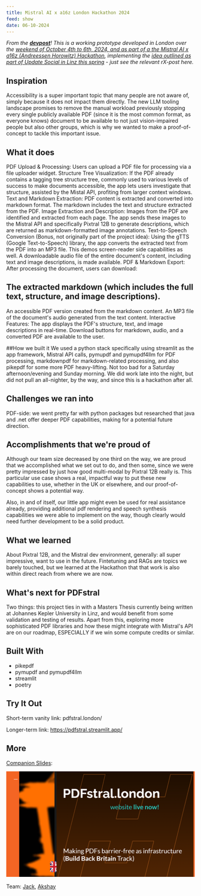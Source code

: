 ```yaml
---
title: Mistral AI x a16z London Hackathon 2024
feed: show
date: 06-10-2024
---
```


_From the **[devpost](https://devpost.com/software/pdfstral?ref_content=my-projects-tab&ref_feature=my_projects)**! This is a working prototype developed in London over the [weekend of October 4th to 6th, 2024, and as part of a the Mistral AI x a16z (Andreessen Horowitz) Hackathon](), implementing the [idea outlined as part of Update Social in Linz this spring]() - just see the relevant rX-post here._

## Inspiration
Accessibility is a super important topic that many people are not aware of, simply because it does not impact them directly. The new LLM tooling landscape promises to remove the manual workload previously stopping every single publicly available PDF (since it is the most common format, as everyone knows) document to be available to not just vision-impaired people but also other groups, which is why we wanted to make a proof-of-concept to tackle this important issue.

## What it does
PDF Upload & Processing: Users can upload a PDF file for processing via a file uploader widget. Structure Tree Visualization: If the PDF already contains a tagging tree structure tree, commonly used to various levels of success to make documents accessible, the app lets users investigate that structure, assisted by the Mistal API, profiting from larger context windows. Text and Markdown Extraction: PDF content is extracted and converted into markdown format. The markdown includes the text and structure extracted from the PDF. Image Extraction and Description: Images from the PDF are identified and extracted from each page. The app sends these images to the Mistral API and specifically Pixtral 12B to generate descriptions, which are returned as markdown-formatted image annotations. Text-to-Speech Conversion (Bonus, not originally part of the project idea): Using the gTTS (Google Text-to-Speech) library, the app converts the extracted text from the PDF into an MP3 file. This demos screen-reader side capabilities as well. A downloadable audio file of the entire document's content, including text and image descriptions, is made available. PDF & Markdown Export: After processing the document, users can download:

## The extracted markdown (which includes the full text, structure, and image descriptions).
An accessible PDF version created from the markdown content.
An MP3 file of the document's audio generated from the text content. Interactive Features: The app displays the PDF's structure, text, and image descriptions in real-time. Download buttons for markdown, audio, and a converted PDF are available to the user.

##How we built it
We used a python stack specifically using streamlit as the app framework, Mistral API calls, pymupdf and pymupdf4llm for PDF processing, markdownpdf for markdown-related processing, and also pikepdf for some more PDF heavy-lifting. Not too bad for a Saturday afternoon/evening and Sunday morning. We did work late into the night, but did not pull an all-nighter, by the way, and since this is a hackathon after all.

## Challenges we ran into
PDF-side: we went pretty far with python packages but researched that java and .net offer deeper PDF capabilities, making for a potential future direction.

## Accomplishments that we're proud of
Although our team size decreased by one third on the way, we are proud that we accomplished what we set out to do, and then some, since we were pretty impressed by just how good multi-modal by Pixtral 12B really is. This particular use case shows a real, impactful way to put these new capabilities to use, whether in the UK or elsewhere, and our proof-of-concept shows a potential way.

Also, in and of itself, our little app might even be used for real assistance already, providing additional pdf rendering and speech synthesis capabilities we were able to implement on the way, though clearly would need further development to be a solid product.

## What we learned
About Pixtral 12B, and the Mistral dev environment, generally: all super impressive, want to use in the future. Fintetuning and RAGs are topics we barely touched, but we learned at the Hackathon that that work is also within direct reach from where we are now.

## What's next for PDFstral
Two things: this project ties in with a Masters Thesis currently being written at Johannes Kepler University in Linz, and would benefit from some validation and testing of results. Apart from this, exploring more sophisticated PDF libraries and how these might integrate with Mistral's API are on our roadmap, ESPECIALLY if we win some compute credits or similar.

## Built With

* pikepdf
* pymupdf and pymupdf4llm
* streamlit
* poetry

## Try It Out

Short-term vanity link: pdfstral.london/

Longer-term link: https://pdfstral.streamlit.app/

## More

[Companion Slides](https://docs.google.com/presentation/d/18mkzttmRAo7kTcdBRxyERATSdmqt9ODidUBlRLN30Mg/edit?usp=sharing):

[![PDFStral Pitch Deck](../../assets/img/PDFStral-deck-coverslide.png)](https://docs.google.com/presentation/d/18mkzttmRAo7kTcdBRxyERATSdmqt9ODidUBlRLN30Mg/edit#slide=id.gcb9a0b074_1_0)

Team: [Jack](https://www.linkedin.com/in/heselt-in-e/), [Akshay](https://www.linkedin.com/in/akshayakula/)